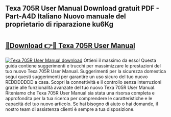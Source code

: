 ## Texa 705R User Manual Download gratuit PDF - Part-A4D Italiano Nuovo manuale del proprietario di riparazione ku6Kg

# <h2><a href="http://dfcq77m.blite.top/?on=Texa+705R+User+Manual">🔗Download 👉🔴 Texa 705R User Manual</a></h2>

[![Texa 705R User Manual download](https://i.imgur.com/lujVjoI.png)](http://dfcq77m.blite.top/?on=Texa+705R+User+Manual)
Ottieni il massimo da esso! Questa guida contiene suggerimenti e trucchi per massimizzare le prestazioni del tuo nuovo Texa 705R User Manual. Suggerimenti per la sicurezza domestica segui questi suggerimenti per garantire un uso sicuro del tuo nuovo REDDDDDDD a casa. Scopri la connettività e il controllo senza interruzioni grazie alle funzionalità avanzate del tuo nuovo Texa 705R User Manual. Riteniamo che Texa 705R User Manual sia stata una risorsa completa e approfondita per la tua ricerca per comprendere le caratteristiche e le capacità del tuo nuovo articolo. Se hai bisogno di aiuto o hai domande, il nostro team di assistenza clienti è sempre a tua disposizione.
